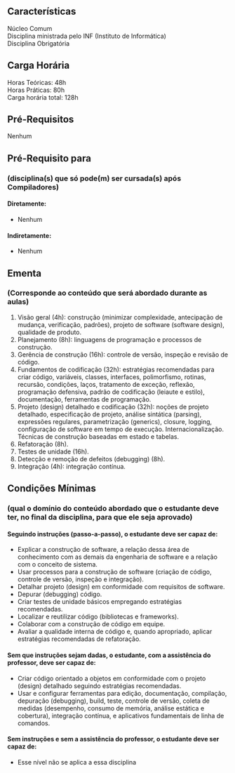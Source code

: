 ## Características  
Núcleo Comum  
Disciplina ministrada pelo INF (Instituto de Informática)  
Disciplina Obrigatória  

## Carga Horária  
Horas Teóricas: 48h  
Horas Práticas: 80h  
Carga horária total: 128h  

## Pré-Requisitos   
Nenhum

## Pré-Requisito para  
### (disciplina(s) que só pode(m) ser cursada(s) após Compiladores)  
  
#### Diretamente:
* Nenhum

#### Indiretamente:  
* Nenhum

## Ementa  
### (Corresponde ao conteúdo que será abordado durante as aulas)  
1.  Visão geral (4h): construção (minimizar complexidade, antecipação de mudança, verificação, padrões), projeto de software (software design), qualidade de produto. 
2.	Planejamento (8h): linguagens de programação e processos de construção. 
3.	Gerência de construção (16h): controle de versão, inspeção e revisão de código.
4.	Fundamentos de codificação (32h): estratégias recomendadas para criar código, variáveis, classes, interfaces, polimorfismo, rotinas, recursão, condições, laços, tratamento de exceção, reflexão, programação defensiva, padrão de codificação (leiaute e estilo), documentação, ferramentas de programação.
5.	Projeto (design) detalhado e codificação (32h): noções de projeto detalhado, especificação de projeto, análise sintática (parsing), expressões regulares, parametrização (generics), closure, logging, configuração de software em tempo de execução. Internacionalização. Técnicas de construção baseadas em estado e tabelas. 
6.	Refatoração (8h). 
7.	Testes de unidade (16h).
8.	Detecção e remoção de defeitos (debugging) (8h). 
9.	Integração (4h): integração contínua.

  
## Condições Mínimas  
### (qual o domínio do conteúdo abordado que o estudante deve ter, no final da disciplina, para que ele seja aprovado)  

#### Seguindo instruções (passo-a-passo), o estudante deve ser capaz de:  
* Explicar a construção de software, a relação dessa área de conhecimento com as demais da engenharia de software e a relação com o conceito de sistema.  
* Usar processos para a construção de software (criação de código, controle de versão, inspeção e integração).  
* Detalhar projeto (design) em conformidade com requisitos de software.  
* Depurar (debugging) código.  
* Criar testes de unidade básicos empregando estratégias recomendadas.  
* Localizar e reutilizar código (bibliotecas e frameworks).  
* Colaborar com a construção de código em equipe.  
* Avaliar a qualidade interna de código e, quando apropriado, aplicar estratégias recomendadas de refatoração.

#### Sem que instruções sejam dadas, o estudante, com a assistência do professor, deve ser capaz de:  
* Criar código orientado a objetos em conformidade com o projeto (design) detalhado seguindo estratégias recomendadas.  
* Usar e configurar ferramentas para edição, documentação, compilação, depuração (debugging), build, teste, controle de versão, coleta de medidas (desempenho, consumo de memória, análise estática e cobertura), integração contínua, e aplicativos fundamentais de linha de comandos.    

#### Sem instruções e sem a assistência do professor, o estudante deve ser capaz de:  
* Esse nível não se aplica a essa disciplina